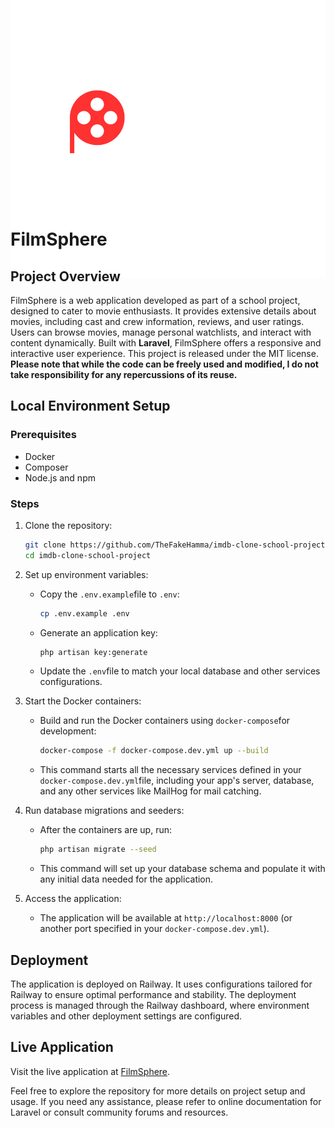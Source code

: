 <p align="center" style="margin-bottom: -110px; margin-top: -110px;"><a href="#" target="_blank"><img src="public/images/logo.png" alt="FilmSphere Logo" style="margin-bottom: -10px;"></a></p>

# FilmSphere
## Project Overview
FilmSphere is a web application developed as part of a school project, designed to cater to movie enthusiasts. It provides extensive details about movies, including cast and crew information, reviews, and user ratings. Users can browse movies, manage personal watchlists, and interact with content dynamically. Built with **Laravel**, FilmSphere offers a responsive and interactive user experience. This project is released under the MIT license. **Please note that while the code can be freely used and modified, I do not take responsibility for any repercussions of its reuse.**

## Local Environment Setup
### Prerequisites
* Docker
* Composer
* Node.js and npm

### Steps
1. Clone the repository:
    ```Bash
    git clone https://github.com/TheFakeHamma/imdb-clone-school-project.git
    cd imdb-clone-school-project
    ```

2. Set up environment variables:
    * Copy the `.env.example`file to `.env`:
        ```bash
        cp .env.example .env
        ```
    * Generate an application key:
        ```bash
        php artisan key:generate
        ```
    * Update the `.env`file to match your local database and other services configurations.

3. Start the Docker containers:
    * Build and run the Docker containers using `docker-compose`for development:
        ```bash
        docker-compose -f docker-compose.dev.yml up --build
        ```
    * This command starts all the necessary services defined in your `docker-compose.dev.yml`file, including your app's server, database, and any other services like MailHog for mail catching.

4. Run database migrations and seeders:
    * After the containers are up, run:
        ```bash
        php artisan migrate --seed
        ```
    * This command will set up your database schema and populate it with any initial data needed for the application.

5. Access the application:
    * The application will be available at `http://localhost:8000` (or another port specified in your `docker-compose.dev.yml`).

## Deployment
The application is deployed on Railway. It uses configurations tailored for Railway to ensure optimal performance and stability. The deployment process is managed through the Railway dashboard, where environment variables and other deployment settings are configured.

## Live Application
Visit the live application at [FilmSphere](https://imdb-clone-school-project-production.up.railway.app/).

Feel free to explore the repository for more details on project setup and usage. If you need any assistance, please refer to online documentation for Laravel or consult community forums and resources.